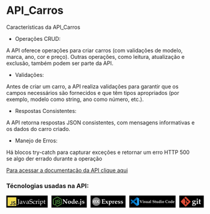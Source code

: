 <div styles="text-align: center">
  <h1>API_Carros</h1>
</div>
 
 
 Características da API_Carros

- Operações CRUD:

A API oferece operações para criar carros (com validações de  modelo, marca, ano,
cor e preço). Outras operações, como leitura, atualização e exclusão, também
podem ser parte da API.

- Validações:

Antes de criar um carro, a API realiza validações para garantir que os campos
necessários são fornecidos e que têm tipos apropriados (por exemplo, modelo como
string, ano como número, etc.).

- Respostas Consistentes:

A API retorna respostas JSON consistentes, com mensagens informativas e os dados
do carro criado.

- Manejo de Erros:

Há blocos try-catch para capturar exceções e retornar um erro HTTP 500 se algo der errado durante a operação

<a href="https://documenter.getpostman.com/view/34269147/2sA3BuW8vo">
Para acessar a documentação da API clique aqui
</a>

### Técnologias usadas na API:

<div style="display: flex; gap: 10px;">
  <img src="./images/javaScript.jpg" style="width: 110px; height: auto;" alt="JavaScript">
  <img src="./images/nodeJs.jpg" style="width: 110px; height: 32px;" alt="Node.js">
  <img src="./images/express.jpg" style="width: 110px; height: 32px;" alt="Express.js">
  <img src="./images/vsCode.jpg" style="width: 140px; height: 32px;" alt="VS Code">
  <img src="./images/git.jpg" style="width: 75px; height: 32px;" alt="Git">
</div>



